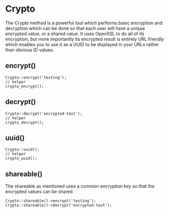 # Crypto

The Crypto method is a powerful tool which performs basic encryption and decryption which can be done so that each user will have a unique encrypted value, or a shared value. It uses OpenSSL to do all of its encryption, but more importantly its encrypted result is entirely URL friendly which enables you to use it as a UUID to be displayed in your URLs rather than obvious ID values.

## encrypt()

```
Crypto::encrypt('testing');
// helper
crypto_encrypt();
```

## decrypt()

```
Crypto::decrypt('encrypted-text');
// helper
crypto_decrypt();
```

## uuid()

```
Crypto::uuid();
// helper
crypto_uuid();
```

## shareable()

The shareable as mentioned uses a common encryption key so that the encrypted values can be shared.

```
Crypto::shareable()->encrypt('testing');
Crypto::shareable()->decrypt('encrypted-text');
```
